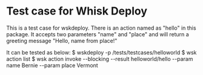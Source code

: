 # Test case for Whisk Deploy

This is a test case for wskdeploy. There is an action named as "hello" in this package. It accepts two parameters "name" and "place" and will return a greeting message "Hello, name from place!"

It can be tested as below:
$ wskdeploy -p /tests/testcases/helloworld
$ wsk action list
$ wsk action invoke --blocking --result helloworld/hello --param name Bernie --param place Vermont
